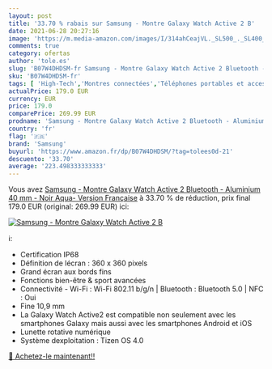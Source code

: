 ```yaml
---
layout: post
title: '33.70 % rabais sur Samsung - Montre Galaxy Watch Active 2 B'
date: 2021-06-28 20:27:16
image: 'https://m.media-amazon.com/images/I/314ahCeajVL._SL500_._SL400_.jpg'
comments: true
category: ofertas
author: 'tole.es'
slug: 'B07W4DHDSM-fr Samsung - Montre Galaxy Watch Active 2 Bluetooth -...'
sku: 'B07W4DHDSM-fr'
tags: [ 'High-Tech','Montres connectées','Téléphones portables et accessoires','samsung', ]
actualPrice: 179.0 EUR
currency: EUR
price: 179.0
comparePrice: 269.99 EUR
prodname: 'Samsung - Montre Galaxy Watch Active 2 Bluetooth - Aluminium 40 mm - Noir Aqua- Version Française'
country: 'fr'
flag: '🇫🇷'
brand: 'Samsung'
buyurl: 'https://www.amazon.fr/dp/B07W4DHDSM/?tag=tolees0d-21'
descuento: '33.70'
average: '223.498333333333'
---
```


Vous avez [Samsung - Montre Galaxy Watch Active 2 Bluetooth - Aluminium 40 mm - Noir Aqua- Version Française](https://www.amazon.fr/dp/B07W4DHDSM/?tag=tolees0d-21)  à  33.70 % de réduction, prix final  179.0 EUR (original: 269.99 EUR) ici:

[![Samsung - Montre Galaxy Watch Active 2 B](https://m.media-amazon.com/images/I/314ahCeajVL._SL500_._SL400_.jpg)](https://www.amazon.fr/dp/B07W4DHDSM/?tag=tolees0d-21)

ℹ️:

- Certification IP68
- Définition de lécran : 360 x 360 pixels
- Grand écran aux bords fins
- Fonctions bien-être & sport avancées
- Connectivité - Wi-Fi : Wi-Fi 802.11 b/g/n | Bluetooth : Bluetooth 5.0 | NFC : Oui
- Fine 10,9 mm
- La Galaxy Watch Active2 est compatible non seulement avec les smartphones Galaxy mais aussi avec les smartphones Android et iOS
- Lunette rotative numérique
- Système dexploitation : Tizen OS 4.0

[🛒 Achetez-le maintenant!!](https://www.amazon.fr/dp/B07W4DHDSM/?tag=tolees0d-21)
